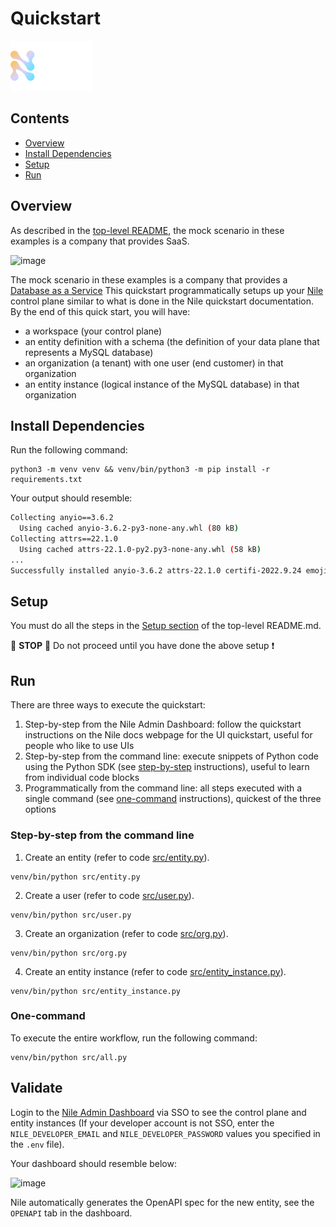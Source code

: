 # Quickstart

![image](../images/Nile-text-logo.png)

## Contents

* [Overview](#overview)
* [Install Dependencies](#install-dependencies)
* [Setup](#setup)
* [Run](#run)

## Overview

As described in the [top-level README](../README.md), the mock scenario in these examples is a company that provides SaaS.

![image](../images/saas.png)

The mock scenario in these examples is a company that provides a [Database as a Service](../usecases/DB/)
This quickstart programmatically setups up your [Nile](https://thenile.dev/) control plane similar to what is done in the Nile quickstart documentation.
By the end of this quick start, you will have:

- a workspace (your control plane)
- an entity definition with a schema (the definition of your data plane that represents a MySQL database)
- an organization (a tenant) with one user (end customer) in that organization
- an entity instance (logical instance of the MySQL database) in that organization

## Install Dependencies

Run the following command:

```
python3 -m venv venv && venv/bin/python3 -m pip install -r requirements.txt
```

Your output should resemble:

```bash
Collecting anyio==3.6.2
  Using cached anyio-3.6.2-py3-none-any.whl (80 kB)
Collecting attrs==22.1.0
  Using cached attrs-22.1.0-py2.py3-none-any.whl (58 kB)
...
Successfully installed anyio-3.6.2 attrs-22.1.0 certifi-2022.9.24 emoji-2.1.0 h11-0.12.0 httpcore-0.15.0 httpx-0.23.0 idna-3.4 nile-api-0.2.3 python-dateutil-2.8.2 python-dotenv-0.21.0 rfc3986-1.5.0 six-1.16.0 sniffio-1.3.0
```

## Setup

You must do all the steps in the [Setup section](../README.md#setup) of the top-level README.md.

:stop_sign: **STOP** :stop_sign: Do not proceed until you have done the above setup :heavy_exclamation_mark:

## Run

There are three ways to execute the quickstart:

1. Step-by-step from the Nile Admin Dashboard: follow the quickstart instructions on the Nile docs webpage for the UI quickstart, useful for people who like to use UIs
2. Step-by-step from the command line: execute snippets of Python code using the Python SDK (see [step-by-step](#step-by-step-from-the-command-line) instructions), useful to learn from individual code blocks
3. Programmatically from the command line: all steps executed with a single command (see [one-command](#one-command) instructions), quickest of the three options

### Step-by-step from the command line

1. Create an entity (refer to code [src/entity.py](src/entity.py)).

```
venv/bin/python src/entity.py
```

2. Create a user (refer to code [src/user.py](src/user.py)).

```
venv/bin/python src/user.py
```

3. Create an organization (refer to code [src/org.py](src/org.py)).

```
venv/bin/python src/org.py
```

4. Create an entity instance (refer to code [src/entity_instance.py](src/entity_instance.py)).

```
venv/bin/python src/entity_instance.py
```

### One-command

To execute the entire workflow, run the following command:

```
venv/bin/python src/all.py
```

## Validate

Login to the [Nile Admin Dashboard](https://nad.thenile.dev/) via SSO to see the control plane and entity instances (If your developer account is not SSO, enter the `NILE_DEVELOPER_EMAIL` and `NILE_DEVELOPER_PASSWORD` values you specified in the `.env` file).

Your dashboard should resemble below:

![image](images/nad.png)

Nile automatically generates the OpenAPI spec for the new entity, see the `OPENAPI` tab in the dashboard.

